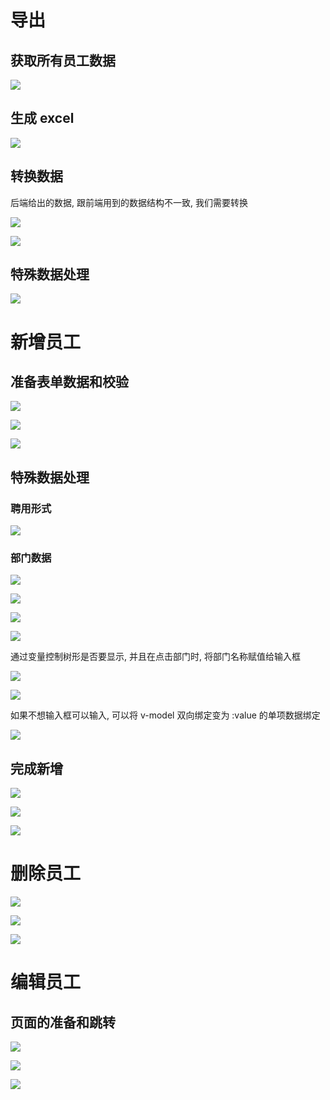 # 导出

## 获取所有员工数据

![](笔记.assets/2022-06-23-09-35-27-image.png)

## 生成 excel

![](笔记.assets/2022-06-23-09-44-30-image.png)

## 转换数据

后端给出的数据, 跟前端用到的数据结构不一致, 我们需要转换

![](笔记.assets/2022-06-23-09-54-30-image.png)

![](笔记.assets/2022-06-23-14-43-02-image.png)

## 特殊数据处理

![](笔记.assets/2022-06-23-10-04-02-image.png)

# 新增员工

## 准备表单数据和校验

![](笔记.assets/2022-06-23-11-07-17-image.png)

![](笔记.assets/2022-06-23-11-07-29-image.png)

![](笔记.assets/2022-06-23-11-08-31-image.png)

## 特殊数据处理

### 聘用形式

![](笔记.assets/2022-06-23-11-45-11-image.png)

### 部门数据

![](笔记.assets/2022-06-23-11-59-08-image.png)

![](笔记.assets/2022-06-23-12-00-23-image.png)

![](笔记.assets/2022-06-23-12-00-41-image.png)

![](笔记.assets/2022-06-23-12-24-13-image.png)

通过变量控制树形是否要显示, 并且在点击部门时, 将部门名称赋值给输入框

![](笔记.assets/2022-06-23-15-01-21-image.png)

![](笔记.assets/2022-06-23-15-01-54-image.png)

如果不想输入框可以输入, 可以将 v-model 双向绑定变为 :value 的单项数据绑定

![](笔记.assets/2022-06-23-15-03-10-image.png)

## 完成新增

![](笔记.assets/2022-06-23-15-53-46-image.png)

![](笔记.assets/2022-06-23-15-53-59-image.png)

![](笔记.assets/2022-06-23-15-54-06-image.png)

# 删除员工

![](笔记.assets/2022-06-23-16-47-25-image.png)

![](笔记.assets/2022-06-23-16-47-42-image.png)

![](笔记.assets/2022-06-23-16-47-55-image.png)

# 编辑员工

## 页面的准备和跳转

![](笔记.assets/2022-06-23-16-57-37-image.png)

![](笔记.assets/2022-06-23-16-58-04-image.png)

![](笔记.assets/2022-06-23-16-58-29-image.png)
